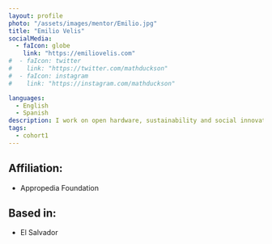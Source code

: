 ```yaml
---
layout: profile
photo: "/assets/images/mentor/Emilio.jpg"
title: "Emilio Velis"
socialMedia:
  - faIcon: globe
    link: "https://emiliovelis.com"
#  - faIcon: twitter
#    link: "https://twitter.com/mathduckson"
#  - faIcon: instagram
#    link: "https://instagram.com/mathduckson"

languages:
  - English
  - Spanish
description: I work on open hardware, sustainability and social innovation.
tags:
  - cohort1
---
```

## Affiliation:
- Appropedia Foundation

## Based in:
- El Salvador
